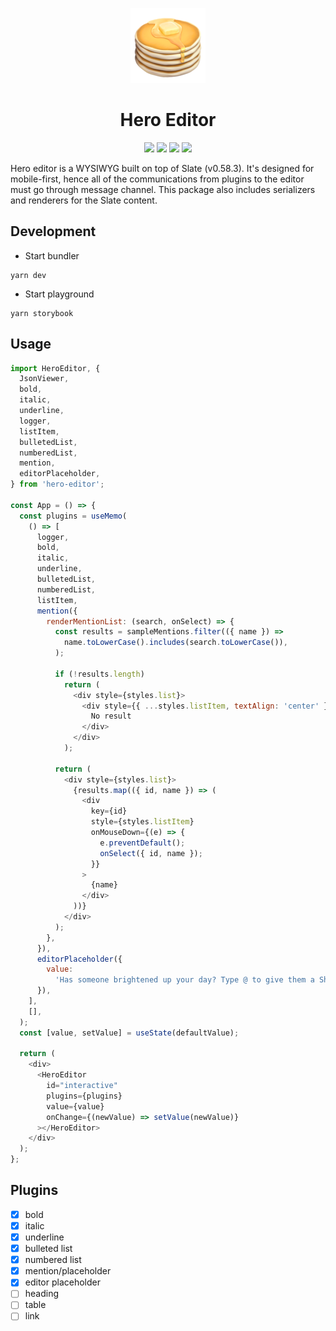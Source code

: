 <p align="center">
  <img src="./images/pancakes.png">
</p>

<h1 align="center">
  Hero Editor
</h1>

<p align="center">
  <img src="https://github.com/Thinkei/hero-editor/workflows/CI/badge.svg">
  <img src="https://img.shields.io/badge/node-10.16.0-brightgreen">
  <img src="https://img.shields.io/badge/npm-6.9.0-red">
  <img src="https://img.shields.io/badge/yarn-1.22.4-blue">
</p>

Hero editor is a WYSIWYG built on top of Slate (v0.58.3). It's designed for mobile-first, hence all of the communications from plugins to the editor must go through message channel. This package also includes serializers and renderers for the Slate content.

## Development

- Start bundler
```
yarn dev
```
- Start playground
```
yarn storybook
```

## Usage

```javascript
import HeroEditor, {
  JsonViewer,
  bold,
  italic,
  underline,
  logger,
  listItem,
  bulletedList,
  numberedList,
  mention,
  editorPlaceholder,
} from 'hero-editor';

const App = () => {
  const plugins = useMemo(
    () => [
      logger,
      bold,
      italic,
      underline,
      bulletedList,
      numberedList,
      listItem,
      mention({
        renderMentionList: (search, onSelect) => {
          const results = sampleMentions.filter(({ name }) =>
            name.toLowerCase().includes(search.toLowerCase()),
          );

          if (!results.length)
            return (
              <div style={styles.list}>
                <div style={{ ...styles.listItem, textAlign: 'center' }}>
                  No result
                </div>
              </div>
            );

          return (
            <div style={styles.list}>
              {results.map(({ id, name }) => (
                <div
                  key={id}
                  style={styles.listItem}
                  onMouseDown={(e) => {
                    e.preventDefault();
                    onSelect({ id, name });
                  }}
                >
                  {name}
                </div>
              ))}
            </div>
          );
        },
      }),
      editorPlaceholder({
        value:
          'Has someone brightened up your day? Type @ to give them a Shout Out!',
      }),
    ],
    [],
  );
  const [value, setValue] = useState(defaultValue);

  return (
    <div>
      <HeroEditor
        id="interactive"
        plugins={plugins}
        value={value}
        onChange={(newValue) => setValue(newValue)}
      ></HeroEditor>
    </div>
  );
};
```

## Plugins

- [x] bold
- [x] italic
- [x] underline
- [x] bulleted list
- [x] numbered list
- [x] mention/placeholder
- [x] editor placeholder
- [ ] heading
- [ ] table
- [ ] link
